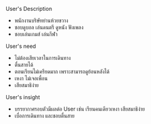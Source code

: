 User's Description
- พนักงานบริษัทย่านห้วยขวาง
- ชอบดูบอล เล่นดนตรี ดูหนัง ฟังเพลง
- ชอบเล่นเกมส์ เล่นกีฬา

User's need
- ไม่ต้องเสียเวลาในการเดินทาง
- ตื่นสายได้
- ตอนเรียนไม่เครียดมาก เพราะสามารถดูย้อนหลังได้
- เหงา ไม่เจอเพื่อน
- เสียสมาธิง่าย


User's insight
- บรรยากาศรอบตัวมีผลต่อ User เช่น เรียนคนเดียวเหงา เสียสมาธิง่าย
- เบื่อการเดินทาง และชอบตื่นสาย
